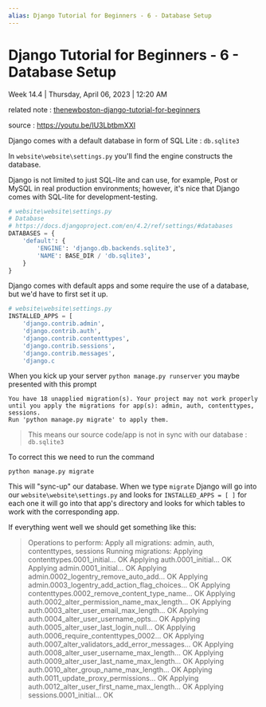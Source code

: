 ```yaml
---
alias: Django Tutorial for Beginners - 6 - Database Setup
---
```

# Django Tutorial for Beginners - 6 - Database Setup

Week 14.4 | Thursday, April 06, 2023 | 12:20 AM

related note : [thenewboston-django-tutorial-for-beginners](thenewboston-django-tutorial-for-beginners.md)

source : <https://youtu.be/IU3LbtbmXXI>

Django comes with a default database in form of SQL Lite : `db.sqlite3`

In `website\website\settings.py` you'll find the engine constructs the database.

Django is not limited to just SQL-lite and can use, for example, Post or MySQL in real production environments; however, it's nice that Django comes with SQL-lite for development-testing.

```python
# website\website\settings.py
# Database
# https://docs.djangoproject.com/en/4.2/ref/settings/#databases
DATABASES = {
    'default': {
        'ENGINE': 'django.db.backends.sqlite3',
        'NAME': BASE_DIR / 'db.sqlite3',
    }
}
```

Django comes with default apps and some require the use of a database, but we'd have to 
first set it up.

```python
# website\website\settings.py
INSTALLED_APPS = [
    'django.contrib.admin',
    'django.contrib.auth',
    'django.contrib.contenttypes',
    'django.contrib.sessions',
    'django.contrib.messages',
    'django.c
```

When you kick up your server `python manage.py runserver` you maybe presented with this prompt

```text
You have 18 unapplied migration(s). Your project may not work properly until you apply the migrations for app(s): admin, auth, contenttypes, sessions.
Run 'python manage.py migrate' to apply them.
```

> This means our source code/app is not in sync with our database :  `db.sqlite3`

To correct this we need to run the command

```text
python manage.py migrate
```

This will "sync-up" our database. When we type `migrate` Django will go into our 
`website\website\settings.py` and looks for `INSTALLED_APPS = [ ]` for each one it will go into 
that app's directory and looks for which tables to work with the corresponding app.

If everything went well we should get something like this:

>Operations to perform:
>  Apply all migrations: admin, auth, contenttypes, sessions
>Running migrations:
>  Applying contenttypes.0001_initial... OK
>  Applying auth.0001_initial... OK
>  Applying admin.0001_initial... OK
>  Applying admin.0002_logentry_remove_auto_add... OK
>  Applying admin.0003_logentry_add_action_flag_choices... OK
>  Applying contenttypes.0002_remove_content_type_name... OK
>  Applying auth.0002_alter_permission_name_max_length... OK
>  Applying auth.0003_alter_user_email_max_length... OK
>  Applying auth.0004_alter_user_username_opts... OK
>  Applying auth.0005_alter_user_last_login_null... OK
>  Applying auth.0006_require_contenttypes_0002... OK
>  Applying auth.0007_alter_validators_add_error_messages... OK
>  Applying auth.0008_alter_user_username_max_length... OK
>  Applying auth.0009_alter_user_last_name_max_length... OK
>  Applying auth.0010_alter_group_name_max_length... OK
>  Applying auth.0011_update_proxy_permissions... OK
>  Applying auth.0012_alter_user_first_name_max_length... OK
>  Applying sessions.0001_initial... OK

